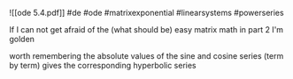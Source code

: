 ![[ode 5.4.pdf]] #de #ode #matrixexponential #linearsystems #powerseries 

If I can not get afraid of the (what should be) easy matrix math in part 2 I'm golden

worth remembering the absolute values of the sine and cosine series (term by term) gives the corresponding hyperbolic series